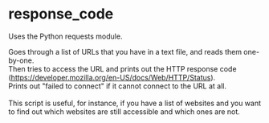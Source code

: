 # response_code

Uses the Python requests module. <br />

Goes through a list of URLs that you have in a text file, and reads them one-by-one. <br />
Then tries to access the URL and prints out the HTTP response code (https://developer.mozilla.org/en-US/docs/Web/HTTP/Status). <br />
Prints out "failed to connect" if it cannot connect to the URL at all. <br />
<br />
This script is useful, for instance, if you have a list of websites and you want to find out which websites are still accessible and which ones are not. 
